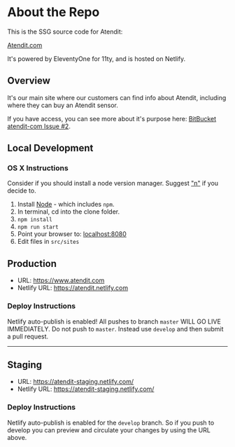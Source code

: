 # About the Repo

This is the SSG source code for Atendit:

[Atendit.com](http://www.atendit.com)

It's powered by EleventyOne for 11ty, and is hosted on Netlify.

## Overview

It's our main site where our customers can find info about Atendit, including where they can buy an Atendit sensor.

If you have access, you can see more about it's purpose here: [BitBucket atendit-com Issue #2](https://bitbucket.org/didurememberto/atendit-com/issues/2/site-requirements).

## Local Development

### OS X Instructions

Consider if you should install a node version manager. Suggest ["n"](https://github.com/tj/n) if you decide to.

1. Install [Node](https://nodejs.org) - which includes ```npm```.
1. In terminal, cd into the clone folder.
1. ```npm install```
1. ```npm run start```
1. Point your browser to: [localhost:8080](http://localhost:8080)
1. Edit files in ```src/sites```

## Production

* URL: https://www.atendit.com
* Netlify URL: https://atendit.netlify.com

### Deploy Instructions

Netlify auto-publish is enabled! All pushes to branch ```master``` WILL GO LIVE IMMEDIATELY. Do not push to ```master```. Instead use ```develop``` and then submit a pull request.

----

## Staging

* URL: https://atendit-staging.netlify.com/
* Netlify URL: https://atendit-staging.netlify.com/

### Deploy Instructions

Netlify auto-publish is enabled for the  ```develop``` branch. So if you push to develop you can preview and circulate your changes by using the URL above.

